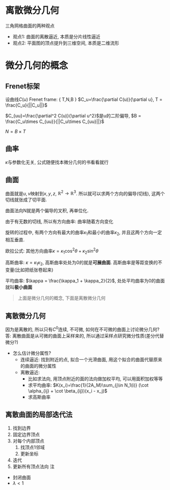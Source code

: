 # 离散微分几何
三角网格曲面的两种观点
* 观点1: 曲面的离散逼近, 本质是分片线性逼近
* 观点2: 平面图的顶点提升到三维空间, 本质是二维流形

# 微分几何的概念
## Frenet标架
设曲线$C(u)$
Frenet frame: { T,N,B }
$C_u=\frac{\partial C(u)}{\partial u}, T = \frac{C_u}{||C_u||}$

$C_{uu}=\frac{\partial^2 C(u)}{\partial u^2}$是u的二阶偏导, $B = \frac{C_u\times C_{uu}}{||C_u\times C_{uu}||}$

$N =  B \times T$
## 曲率
$\kappa$与参数化无关, 公式随便找本微分几何的书看看就行

## 曲面
曲面就是$u,v$映射到$x,y,z$, $\mathbb{R}^2 \rightarrow \mathbb{R}^3$. 所以就可以求两个方向的偏导(切线), 这两个切线就张成了切平面. 

曲面法向N就是两个偏导的叉积, 再单位化.

由于有无数的切线, 所以有方向曲率: 曲率随着方向变化

旋转的过程中, 有两个方向有最大的曲率$\kappa_1$和最小的曲率$\kappa_2$, 并且这两个方向一定相互垂直. 

欧拉公式: 其他方向曲率$\kappa = \kappa_1 \cos^2\theta + \kappa_2 \sin^2\theta$

高斯曲率: $\kappa = \kappa_1 \kappa_2$, 高斯曲率处处为0的就是**可展曲面**. 高斯曲率是等距变换的不变量(比如把纸张卷起来)

平均曲率: $\kappa = \frac{\kappa_1 + \kappa_2}{2}$, 处处平均曲率为0的曲面就叫**极小曲面**

> 上面是微分几何的概念, 下面是离散微分几何

## 离散微分几何
因为是离散的, 所以只有$C^0$连续, 不可微, 如何在不可微的曲面上讨论微分几何?
答: 离散曲面是从可微的曲面上采样来的, 所以通过采样点研究微分性质(差分代替微分?)

* 怎么估计微分属性?
  * 连续逼近: 找到附近的点, 拟合一个光滑曲面, 用这个拟合的曲面代替原来的曲面的微分属性
  * 离散逼近: 
    * 比如求法向, 用顶点附近的面的法向做加权平均, 可以用面积加权等等
    * 求平均曲率: $K(x_i)=\frac{1}{2A_M}\sum_{j\in N_1(i)} (\cot \alpha_{ij} + \cot \beta_{ij})(x_i - x_j)$
    * 求高斯曲率


## 离散曲面的局部迭代法
1. 找到边界
2. 固定边界顶点
3. 对每个内部顶点
   1. 找顶点1邻域
   2. 更新坐标
4. 迭代
5. 更新所有顶点法向
注
* 封闭曲面
* $\lambda < 1$